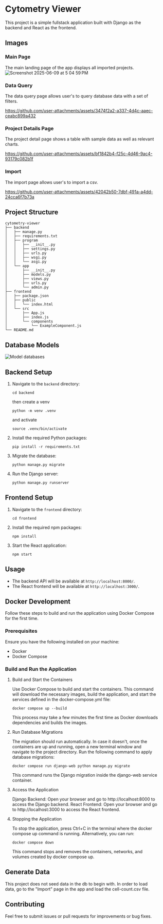 # Cytometry Viewer

This project is a simple fullstack application built with Django as the backend and React as the frontend.

## Images
### Main Page
The main landing page of the app displays all imported projects.
![Screenshot 2025-06-09 at 5 04 59 PM](https://github.com/user-attachments/assets/b175c029-4100-465a-8b6d-ce3eb79a04cb)

### Data Query
The data query page allows user's to query database data with a set of filters.

https://github.com/user-attachments/assets/3474f2a2-a337-4d4c-aaec-ceabc899a432

### Project Details Page
The project detail page shows a table with sample data as well as relevant charts.

https://github.com/user-attachments/assets/bf1842b4-f25c-4d46-9ac4-93179c082b1f

### Import
The import page allows user's to import a csv.


https://github.com/user-attachments/assets/42042b50-7dbf-491a-a4dd-24cca6f7b73a


## Project Structure

```
cytometry-viewer
├── backend
│   ├── manage.py
│   ├── requirements.txt
│   ├── program
│   │   ├── __init__.py
│   │   ├── settings.py
│   │   ├── urls.py
│   │   ├── wsgi.py
│   │   └── asgi.py
│   └── app
│       ├── __init__.py
│       ├── models.py
│       ├── views.py
│       ├── urls.py
│       └── admin.py
├── frontend
│   ├── package.json
│   ├── public
│   │   └── index.html
│   └── src
│       ├── App.js
│       ├── index.js
│       └── components
│           └── ExampleComponent.js
└── README.md
```

## Database Models
![Model databases](https://github.com/user-attachments/assets/25fa9bd6-ff2c-4d8f-8c52-a48e0cd5497c)


## Backend Setup

1. Navigate to the `backend` directory:
   ```
   cd backend
   ```

   then create a venv
   ```
   python -m venv .venv
   ```
   and activate
   ```
   source .venv/bin/activate
   ```

2. Install the required Python packages:
   ```
   pip install -r requirements.txt
   ```

3. Migrate the database:
   ```
   python manage.py migrate
   ```

3. Run the Django server:
   ```
   python manage.py runserver
   ```

## Frontend Setup

1. Navigate to the `frontend` directory:
   ```
   cd frontend
   ```

2. Install the required npm packages:
   ```
   npm install
   ```

3. Start the React application:
   ```
   npm start
   ```

## Usage

- The backend API will be available at `http://localhost:8000/`.
- The React frontend will be available at `http://localhost:3000/`.

## Docker Development
Follow these steps to build and run the application using Docker Compose for the first time.

### Prerequisites
Ensure you have the following installed on your machine:

- Docker⁠
- Docker Compose⁠

### Build and Run the Application

1. Build and Start the Containers

   Use Docker Compose to build and start the containers. This command will download the necessary images, build the application, and start the services defined in the docker-compose.yml file:

   ```
   docker compose up --build
   ```
   This process may take a few minutes the first time as Docker downloads dependencies and builds the images.

2. Run Database Migrations

   The migration should run automatically. In case it doesn't, once the containers are up and running, 
   open a new terminal window and navigate to the project directory. Run the following command to apply database migrations:
   ```
   docker compose run django-web python manage.py migrate
   ```
   This command runs the Django migration inside the django-web service container.

3. Access the Application

   Django Backend: Open your browser and go to http://localhost:8000 to access the Django backend.
   React Frontend: Open your browser and go to http://localhost:3000 to access the React frontend.

4. Stopping the Application

   To stop the application, press Ctrl+C in the terminal where the docker compose up command is running. Alternatively, you can run:
   ```
   docker compose down
   ```
   This command stops and removes the containers, networks, and volumes created by docker compose up.

## Generate Data

This project does not seed data in the db to begin with. In order to load data, go to the "Import" page in the app and load the cell-count.csv file.

## Contributing

Feel free to submit issues or pull requests for improvements or bug fixes.
